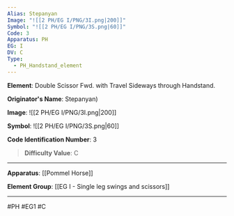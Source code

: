 ```yaml
---
Alias: Stepanyan
Image: "![[2 PH/EG I/PNG/3I.png|200]]"
Symbol: "![[2 PH/EG I/PNG/3S.png|60]]"
Code: 3
Apparatus: PH
EG: I
DV: C
Type:
  - PH_Handstand_element
---
```

**Element**: Double Scissor Fwd. with Travel Sideways through Handstand.

**Originator's Name**: Stepanyan)

**Image**:
![[2 PH/EG I/PNG/3I.png|200]]

**Symbol**:
![[2 PH/EG I/PNG/3S.png|60]]

**Code Identification Number**: 3

>**Difficulty Value**: C

___
**Apparatus**: [[Pommel Horse]]

**Element Group**: [[EG I -  Single leg swings and scissors]]
___
#PH #EG1 #C
